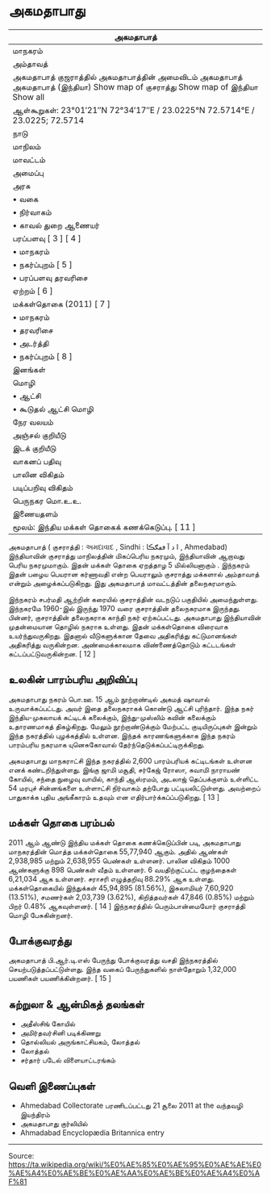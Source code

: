 # அகமதாபாது

| அகமதாபாத் |
| --- |
| மாநகரம் |
| அம்தாவத் |
| அகமதாபாத் குஜராத்தில் அகமதாபாத்தின் அமைவிடம் அகமதாபாத் அகமதாபாத் (இந்தியா) Show map of குசராத்து Show map of இந்தியா Show all |
| ஆள்கூறுகள்: 23°01′21″N 72°34′17″E / 23.0225°N 72.5714°E / 23.0225; 72.5714 |
| நாடு |
| மாநிலம் |
| மாவட்டம் |
| அமைப்பு |
| அரசு |
| • வகை |
| • நிர்வாகம் |
| • காவல் துறை ஆணையர் |
| பரப்பளவு [ 3 ] [ 4 ] |
| • மாநகரம் |
| • நகர்ப்புறம் [ 5 ] |
| • பரப்பளவு தரவரிசை |
| ஏற்றம் [ 6 ] |
| மக்கள்தொகை (2011) [ 7 ] |
| • மாநகரம் |
| • தரவரிசை |
| • அடர்த்தி |
| • நகர்ப்புறம் [ 8 ] |
| இனங்கள் |
| மொழி |
| • ஆட்சி |
| • கூடுதல் ஆட்சி மொழி |
| நேர வலயம் |
| அஞ்சல் குறியீடு |
| இடக் குறியீடு |
| வாகனப் பதிவு |
| பாலின விகிதம் |
| படிப்பறிவு விகிதம் |
| பெருநகர மொ.உ.உ. |
| இணையதளம் |
| மூலம்: இந்திய மக்கள் தொகைக் கணக்கெடுப்பு. [ 11 ] |

அகமதாபாத் ( குசராத்தி : અમદાવાદ , Sindhi : ا د آ ڡڢګڪا , Ahmedabad) இந்தியாவின் குசராத்து மாநிலத்தின் மிகப்பெரிய நகரமும், இந்தியாவின் ஆறாவது பெரிய நகரமுமாகும். இதன் மக்கள் தொகை ஏறத்தாழ 5 மில்லியனாகும் . இந்நகரம் இதன் பழைய பெயரான கர்ணாவதி என்ற பெயராலும் குசராத்து மக்களால் அம்தாவாத் என்றும் அழைக்கப்படுகிறது. இது அகமதாபாத் மாவட்டத்தின் தலைநகரமாகும்.

இந்நகரம் சபர்மதி ஆற்றின் கரையில் குசராத்தின் வடநடுப் பகுதியில் அமைந்துள்ளது. இந்நகரமே 1960-இல் இருந்து 1970 வரை குசராத்தின் தலைநகரமாக இருந்தது. பின்னர், குசராத்தின் தலைநகராக காந்தி நகர் ஏற்கப்பட்டது.
அகமதாபாது இந்தியாவின் முதன்மையான தொழில் நகராக உள்ளது. இதன் மக்கள்தொகை விரைவாக உயர்ந்துவருகிறது. இதனால் வீடுகளுக்கான தேவை அதிகரித்து கட்டுமானங்கள் அதிகரித்து வருகின்றன. அண்மைக்காலமாக விண்ணைத்தொடும் கட்டடங்கள் கட்டப்பட்டுவருகின்றன. [ 12 ]

## உலகின் பாரம்பரிய அறிவிப்பு

அகமதாபாது நகரம் பொ.ஊ. 15 ஆம் நூற்றாண்டில் அகமத் ஷாவால் உருவாக்கப்பட்டது. அவர் இதை தலைநகராகக் கொண்டு ஆட்சி புரிந்தார். இந்த நகர் இந்திய-முகலாயக் கட்டிடக் கலைக்கும், இந்து-முஸ்லிம் கவின் கலைக்கும் உதாரணமாகத் திகழ்கிறது. மேலும் நூற்றாண்டுக்கும் மேற்பட்ட குடியிருப்புகள் இன்றும் இந்த நகரத்தில் புழக்கத்தில் உள்ளன. இந்தக் காரணங்களுக்காக இந்த நகரம் பாரம்பரிய நகரமாக யுனெசுகோவால் தேர்ந்தெடுக்கப்பட்டிருக்கிறது.

அகமதாபாது மாநகராட்சி இந்த நகரத்தில் 2,600 பாரம்பரியக் கட்டிடங்கள் உள்ளன எனக் கண்டறிந்துள்ளது. இங்கு ஜாமி மசூதி, சர்கேஜ் ரோஸா, சுவாமி நாராயண் கோயில், சந்தை நுழைவு வாயில், காந்தி ஆஸ்ரமம், அடலாஜ் தெப்பக்குளம் உள்ளிட்ட 54 மரபுச் சின்னங்களை உள்ளாட்சி நிர்வாகம் தற்போது பட்டியலிட்டுள்ளது. அவற்றைப் பாதுகாக்க புதிய அங்கீகாரம் உதவும் என எதிர்பார்க்கப்ப்படுகிறது. [ 13 ]

## மக்கள் தொகை பரம்பல்

2011 ஆம் ஆண்டு இந்திய மக்கள் தொகை கணக்கெடுப்பின் படி, அகமதாபாது மாநகரத்தின் மொத்த மக்கள்தொகை 55,77,940 ஆகும். அதில் ஆண்கள் 2,938,985 மற்றும் 2,638,955 பெண்கள் உள்ளனர். பாலின விகிதம் 1000 ஆண்களுக்கு 898 பெண்கள் வீதம் உள்ளனர். 6 வயதிற்குட்பட்ட குழந்தைகள் 6,21,034 ஆக உள்ளனர். சராசரி எழுத்தறிவு 88.29% ஆக உள்ளது. மக்கள்தொகையில் இந்துக்கள் 45,94,895 (81.56%), இசுலாமியர் 7,60,920 (13.51%), சமணர்கள் 2,03,739 (3.62%), கிறித்தவர்கள் 47,846 (0.85%) மற்றும் பிறர் 0.48% ஆகவுள்ளனர். [ 14 ] இந்நகரத்தில் பெரும்பான்மையோர் குசராத்தி மொழி பேசுகின்றனர்.

## போக்குவரத்து

அகமதாபாத் பி.ஆர்.டி.எஸ் பேருந்து போக்குவரத்து வசதி இந்நகரத்தில் செயற்படுத்தப்பட்டுள்ளது. இந்த வகைப் பேருந்துகளில் நாள்தோறும் 1,32,000 பயணிகள் பயணிக்கின்றனர். [ 15 ]

## சுற்றுலா & ஆன்மிகத் தலங்கள்

- அதீஸ்சிங் கோயில்
- அமிர்தவர்சினி படிக்கிணறு
- தொல்லியல் அருங்காட்சியகம், லோத்தல்
- லோத்தல்
- சர்தார் படேல் விளையாட்டரங்கம்

## வெளி இணைப்புகள்

- Ahmedabad Collectorate பரணிடப்பட்டது 21 சூலை 2011 at the வந்தவழி இயந்திரம்
- அகமதாபாது குர்லியில்
- Ahmadabad Encyclopædia Britannica entry

---
Source: https://ta.wikipedia.org/wiki/%E0%AE%85%E0%AE%95%E0%AE%AE%E0%AE%A4%E0%AE%BE%E0%AE%AA%E0%AE%BE%E0%AE%A4%E0%AF%81
